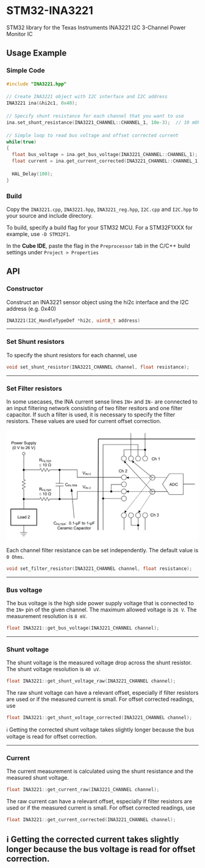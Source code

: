 # STM32-INA3221
STM32 library for the Texas Instruments INA3221 I2C 3-Channel Power Monitor IC

## Usage Example
### Simple Code
```c++
#include "INA3221.hpp"

// Create INA3221 object with I2C interface and I2C address
INA3221 ina(&hi2c1, 0x40);

// Specify shunt resistance for each channel that you want to use
ina.set_shunt_resistance(INA3221_CHANNEL::CHANNEL_1, 10e-3);  // 10 mOhm shunt resistor for channel 1

// Simple loop to read bus voltage and offset corrected current
while(true)
{
  float bus_voltage = ina.get_bus_voltage(INA3221_CHANNEL::CHANNEL_1);
  float current = ina.get_current_corrected(INA3221_CHANNEL::CHANNEL_1);

  HAL_Delay(100);
}
```
### Build
Copy the `INA3221.cpp`, `INA3221.hpp`, `INA3221_reg.hpp`, `I2C.cpp` and `I2C.hpp` to your source and include directory.

To build, specify a build flag for your STM32 MCU. For a STM32F1XXX for example, use `-D STM32F1`.

In the **Cube IDE**, paste the flag in the `Preprocessor` tab in the C/C++ build settings under `Project > Properties`

## API
### Constructor
Construct an INA3221 sensor object using the hi2c interface and the I2C address (e.g. 0x40)
```c++
INA3221(I2C_HandleTypeDef *hi2c, uint8_t address)
```
---
### Set Shunt resistors
To specify the shunt resistors for each channel, use
```c++
void set_shunt_resistor(INA3221_CHANNEL channel, float resistance);
```
---
### Set Filter resistors
In some usecases, the INA current sense lines `IN+` and `IN-` are connected to an input filtering network consisting of two filter resitors and one filter capacitor.
If such a filter is used, it is necessary to specify the filter resistors. These values are used for current offset correction. 

![INA3221 input channel filtering](img/input_filter.png)

Each channel filter resistance can be set independently. The default value is `0 Ohms`.
```c++
void set_filter_resistor(INA3221_CHANNEL channel, float resistance);
```
---
### Bus voltage
The bus voltage is the high side power supply voltage that is connected to the `IN+` pin of the given channel. The maximum allowed voltage is `26 V`. The measurement resolution is `8 mV`.
```c++
float INA3221::get_bus_voltage(INA3221_CHANNEL channel);
```
---
### Shunt voltage
The shunt voltage is the measured voltage drop across the shunt resistor. The shunt voltage resolution is `40 uV`.
```c++
float INA3221::get_shunt_voltage_raw(INA3221_CHANNEL channel);
```
The raw shunt voltage can have a relevant offset, especially if filter resistors are used or if the measured current is small. For offset corrected readings, use
```c++
float INA3221::get_shunt_voltage_corrected(INA3221_CHANNEL channel);
```
ℹ️ Getting the corrected shunt voltage takes slightly longer because the bus voltage is read for offset correction.

---
### Current
The current measurement is calculated using the shunt resistance and the measured shunt voltage. 
```c++
float INA3221::get_current_raw(INA3221_CHANNEL channel);
```
The raw current can have a relevant offset, especially if filter resistors are used or if the measured current is small. For offset corrected readings, use
```c++
float INA3221::get_current_corrected(INA3221_CHANNEL channel);
```
ℹ️ Getting the corrected current takes slightly longer because the bus voltage is read for offset correction.
---

